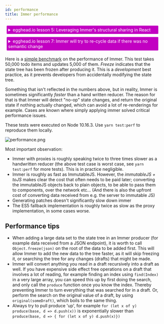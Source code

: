 ```yaml
---
id: performance
title: Immer performance
---
```


<center>
<div data-ea-publisher="immerjs" data-ea-type="image" class="horizontal bordered"></div>
</center>

<details>
    <summary style="color: white; background:#c200c2;padding:5px;margin:5px;border-radius:2px">egghead.io lesson 5: Leveraging Immer's structural sharing in React</summary>
    <br>
    <div style="padding:5px;">
        <iframe style="border: none;" width=760 height=427 scrolling="no" src="https://egghead.io/lessons/react-profile-react-rendering-and-optimize-with-memo-to-leverage-structural-sharing/embed" ></iframe>
    </div>
    <a style="font-style:italic;padding:5px;margin:5px;"  href="https://egghead.io/lessons/react-profile-react-rendering-and-optimize-with-memo-to-leverage-structural-sharing">Hosted on egghead.io</a>
</details>

<details>
    <summary style="color: white; background:#c200c2;padding:5px;margin:5px;border-radius:2px">egghead.io lesson 7: Immer will try to re-cycle data if there was no semantic change</summary>
    <br>
    <div style="padding:5px;">
        <iframe style="border: none;" width=760 height=427 scrolling="no" src="https://egghead.io/lessons/javascript-produces-immutable-data-and-avoid-unnecessary-creation-of-new-data-trees-with-immer/embed" ></iframe>
    </div>
    <a style="font-style:italic;padding:5px;margin:5px;"  href="https://egghead.io/lessons/javascript-produces-immutable-data-and-avoid-unnecessary-creation-of-new-data-trees-with-immer">Hosted on egghead.io</a>
</details>

Here is a [simple benchmark](https://github.com/immerjs/immer/blob/master/__performance_tests__/todo.js) on the performance of Immer. This test takes 50,000 todo items and updates 5,000 of them. _Freeze_ indicates that the state tree has been frozen after producing it. This is a _development_ best practice, as it prevents developers from accidentally modifying the state tree.

Something that isn't reflected in the numbers above, but in reality, Immer is sometimes significantly _faster_ than a hand written reducer. The reason for that is that Immer will detect "no-op" state changes, and return the original state if nothing actually changed, which can avoid a lot of re-renderings for example. Cases are known where simply applying immer solved critical performance issues.

These tests were executed on Node 10.16.3. Use `yarn test:perf` to reproduce them locally.

![performance.png](/immer/img/performance.png)

Most important observation:

- Immer with proxies is roughly speaking twice to three times slower as a handwritten reducer (the above test case is worst case, see `yarn test:perf` for more tests). This is in practice negligible.
- Immer is roughly as fast as ImmutableJS. However, the _immutableJS + toJS_ makes clear the cost that often needs to be paid later; converting the immutableJS objects back to plain objects, to be able to pass them to components, over the network etc... (And there is also the upfront cost of converting data received from e.g. the server to immutable JS)
- Generating patches doesn't significantly slow down immer
- The ES5 fallback implementation is roughly twice as slow as the proxy implementation, in some cases worse.

## Performance tips

- When adding a large data set to the state tree in an Immer producer (for example data received from a JSON endpoint), it is worth to call `Object.freeze(json)` on the root of the data to be added first. This will allow Immer to add the new data to the tree faster, as it will skip freezing it, or searching the tree for any changes (drafts) that might be made.
- Immer will convert anything you read in a draft recursively into a draft as well. If you have expensive side effect free operations on a draft that involves a lot of reading, for example finding an index using `find(Index)` in a very large array, you can speed this up by first doing the search, and only call the `produce` function once you know the index. Thereby preventing Immer to turn everything that was searched for in a draft. Or, perform the search on the original value of a draft, by using `original(someDraft)`, which boils to the same thing.
- Always try to pull produce 'up', for example `for (let x of y) produce(base, d => d.push(x))` is exponentially slower than `produce(base, d => { for (let x of y) d.push(x)})`
